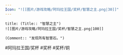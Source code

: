 ```yaml
---
Icon: "![[图片/游戏攻略/阿玛拉王国/奖杯/智慧之主.png|30]]"
---
```

```ad-common-bronze-trophy
title: (Title:: "智慧之主")
![[图片/游戏攻略/阿玛拉王国/奖杯/智慧之主.png|100]]

(Comment:: "发现所有智慧石。")
```

#阿玛拉王国/奖杯 #奖杯 #奖杯/铜
